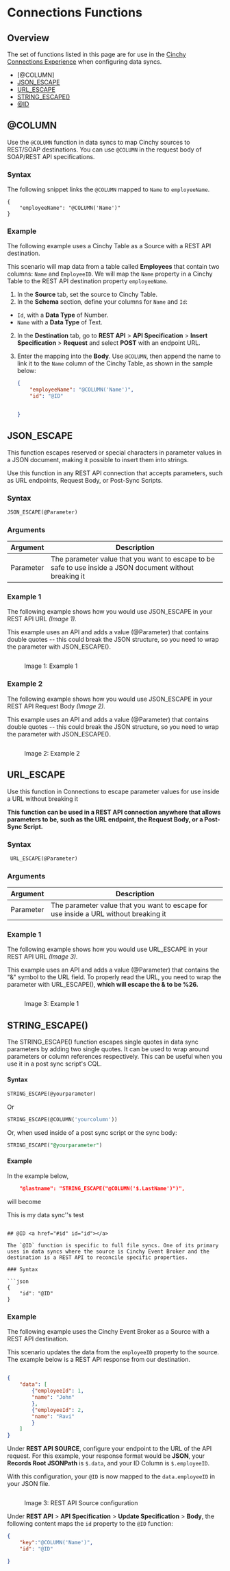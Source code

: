 # Connections Functions

## Overview <a href="#overview" id="overview"></a>

The set of functions listed in this page are for use in the [Cinchy Connections Experience](https://cli.docs.cinchy.com/) when configuring data syncs.

* [@COLUMN]
* [​JSON\_ESCAPE​](connections-functions.md#json\_escape)
* [​URL\_ESCAPE​](connections-functions.md#url\_escape)
* [STRING\_ESCAPE()](connections-functions.md#string\_escape)
* [@ID](connections-functions#id)

## @COLUMN

Use the `@COLUMN` function in data syncs to map Cinchy sources to REST/SOAP destinations. You can use `@COLUMN` in the request body of SOAP/REST API specifications.

### Syntax

The following snippet links the `@COLUMN` mapped to `Name` to `employeeName`.
```
{
    "employeeName": "@COLUMN('Name')"
}
```

### Example

The following example uses a Cinchy Table as a Source with a REST API destination. 

This scenario will map data from a table called **Employees** that contain two columns: `Name` and `EmployeeID`. We will map the  `Name` property in a Cinchy Table to the REST API destination property `employeeName`.

1. In the **Source** tab, set the source to Cinchy Table. 
2. In the **Schema** section, define your columns for `Name` and `Id`: 

 - `Id`, with a **Data Type** of Number.
 - `Name` with a **Data Type** of Text.

2. In the **Destination** tab, go to **REST API** > **API Specification** > **Insert Specification** > **Request** and select **POST** with an endpoint URL.


3. Enter the mapping into the **Body**. Use `@COLUMN`, then append the name to link it to the `Name` column of the Cinchy Table, as shown in the sample below:
   
    ```json
    {
        "employeeName": "@COLUMN('Name')",
        "id": "@ID"


    }
    ```

## JSON\_ESCAPE <a href="#json_escape" id="json_escape"></a>

This function escapes reserved or special characters in parameter values in a JSON document, making it possible to insert them into strings.

Use this function in any REST API connection that accepts parameters, such as URL endpoints, Request Body, or Post-Sync Scripts.

### Syntax

```sql
JSON_ESCAPE(@Parameter)
```

### Arguments

| Argument  | Description                                                                                              |
| --------- | -------------------------------------------------------------------------------------------------------- |
| Parameter | The parameter value that you want to escape to be safe to use inside a JSON document without breaking it |

### Example 1

The following example shows how you would use JSON\_ESCAPE in your REST API URL _(Image 1)._

This example uses an API and adds a value (@Parameter) that contains double quotes -- this could break the JSON structure, so you need to wrap the parameter with JSON\_ESCAPE().

<figure><img src="../../../.gitbook/assets/image (515).png" alt=""><figcaption><p>Image 1: Example 1</p></figcaption></figure>

### Example 2

The following example shows how you would use JSON\_ESCAPE in your REST API Request Body _(Image 2)._

This example uses an API and adds a value (@Parameter) that contains double quotes -- this could break the JSON structure, so you need to wrap the parameter with JSON\_ESCAPE().

<figure><img src="../../../.gitbook/assets/image (28) (1).png" alt=""><figcaption><p>Image 2: Example 2</p></figcaption></figure>

## URL\_ESCAPE

Use this function in Connections to escape parameter values for use inside a URL without breaking it

**This function can be used in a REST API connection anywhere that allows parameters to be, such as the URL endpoint, the Request Body, or a Post-Sync Script.**

### Syntax

```sql
 URL_ESCAPE(@Parameter)
```

### Arguments

| Argument  | Description                                                                                             |
| --------- | ------------------------------------------------------------------------------------------------------- |
| Parameter | The parameter value that you want to escape for use inside a URL without breaking it |

### Example 1

The following example shows how you would use URL\_ESCAPE in your REST API URL _(Image 3)._

This example uses an API and adds a value (@Parameter) that contains the "&" symbol to the URL field. To properly read the URL, you need to wrap the parameter with URL\_ESCAPE(), **which will escape the & to be %26.**

<figure><img src="../../../.gitbook/assets/image (529).png" alt=""><figcaption><p>Image 3: Example 1</p></figcaption></figure>

## STRING\_ESCAPE()

The STRING\_ESCAPE() function escapes single quotes in data sync parameters by adding two single quotes. It can be used to wrap around parameters or column references respectively. This can be useful when you use it in a post sync script's CQL.

#### Syntax

```sql
STRING_ESCAPE(@yourparameter)
```

Or

```sql
STRING_ESCAPE(@COLUMN('yourcolumn'))
```

Or, when used inside of a post sync script or the sync body:

```sql
STRING_ESCAPE("@yourparameter")
```

#### Example

In the example below, 

```json
	"@lastname": "STRING_ESCAPE("@COLUMN('$.LastName')")",
```
will become

This is my data sync''s test
```

## @ID <a href="#id" id="id"></a>

The `@ID` function is specific to full file syncs. One of its primary uses in data syncs where the source is Cinchy Event Broker and the destination is a REST API to reconcile specific properties. 

### Syntax

```json
{
    "id": "@ID"
}
```

### Example

The following example uses the Cinchy Event Broker as a Source with a REST API destination.

This scenario updates the data from the `employeeID` property to the source. The example below is a REST API response from our destination. 

```json

{
    "data": [
        {"employeeId": 1, 
        "name": "John"
        },
        {"employeeId": 2, 
        "name": "Ravi"
        }
    ]
}
```

Under **REST API SOURCE**, configure your endpoint to the URL of the API request. For this example, your response format would be **JSON**, your **Records Root JSONPath** is `$.data`, and your ID Column is `$.employeeID`. 

With this configuration, your `@ID` is now mapped to the `data.employeeID` in your JSON file.

<figure><img src="../../.gitbook/assets/../../../.gitbook/assets/connections-functions/id-connections-functions.png" alt=""><figcaption><p>Image 3: REST API Source configuration</p></figcaption></figure>

Under **REST API** > **API Specification** > **Update Specification** > **Body**, the following content maps the `id` property to the `@ID` function:

```json
{
    "key":"@COLUMN('Name')",
    "id": "@ID"

}
```